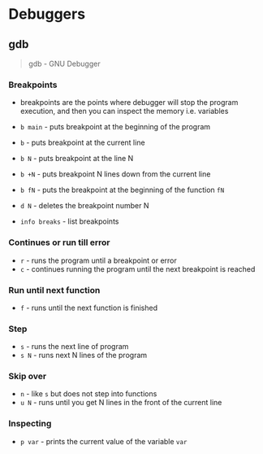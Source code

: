 # Debuggers

## gdb

> gdb - GNU Debugger

### Breakpoints

- breakpoints are the points where debugger will stop the program execution, and then you can inspect the memory i.e. variables

- `b main` - puts breakpoint at the beginning of the program
- `b` - puts breakpoint at the current line
- `b N` - puts breakpoint at the line N
- `b +N` - puts breakpoint N lines down from the current line
- `b fN` - puts the breakpoint at the beginning of the function `fN`
- `d N` - deletes the breakpoint number N
- `info breaks` - list breakpoints

### Continues or run till error

- `r` - runs the program until a breakpoint or error
- `c` - continues running the program until the next breakpoint is reached

### Run until next function

- `f` - runs until the next function is finished

### Step

- `s` - runs the next line of program
- `s N` - runs next N lines of the program

### Skip over
- `n` - like `s` but does not step into functions
- `u N` - runs until you get N lines in the front of the current line

### Inspecting

- `p var` - prints the current value of the variable `var`

